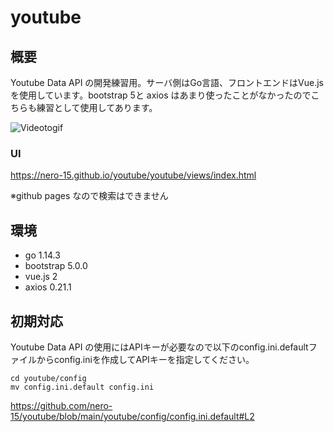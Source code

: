 # youtube

## 概要
Youtube Data API の開発練習用。サーバ側はGo言語、フロントエンドはVue.jsを使用しています。bootstrap 5と axios はあまり使ったことがなかったのでこちらも練習として使用してあります。


![Videotogif](https://user-images.githubusercontent.com/36409720/117988401-5647f000-b376-11eb-8833-1371df3c6601.gif)

### UI
https://nero-15.github.io/youtube/youtube/views/index.html

※github pages なので検索はできません

## 環境
- go 1.14.3
- bootstrap 5.0.0
- vue.js 2
- axios 0.21.1

## 初期対応
Youtube Data API の使用にはAPIキーが必要なので以下のconfig.ini.defaultファイルからconfig.iniを作成してAPIキーを指定してください。

```
cd youtube/config
mv config.ini.default config.ini
```

https://github.com/nero-15/youtube/blob/main/youtube/config/config.ini.default#L2
